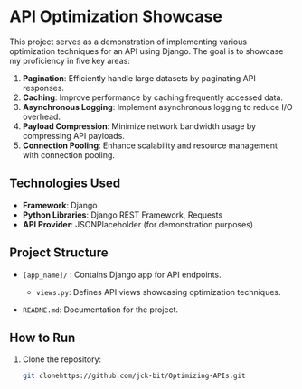 # API Optimization Showcase

This project serves as a demonstration of implementing various optimization techniques for an API using Django. The goal is to showcase my proficiency in five key areas:

1. **Pagination**: Efficiently handle large datasets by paginating API responses.
2. **Caching**: Improve performance by caching frequently accessed data.
3. **Asynchronous Logging**: Implement asynchronous logging to reduce I/O overhead.
4. **Payload Compression**: Minimize network bandwidth usage by compressing API payloads.
5. **Connection Pooling**: Enhance scalability and resource management with connection pooling.

## Technologies Used

- **Framework**: Django
- **Python Libraries**: Django REST Framework, Requests
- **API Provider**: JSONPlaceholder (for demonstration purposes)

## Project Structure

- `[app_name]/` : Contains Django app for API endpoints.
  - `views.py`: Defines API views showcasing optimization techniques.

- `README.md`: Documentation for the project.

## How to Run

1. Clone the repository:
   ```bash
   git clonehttps://github.com/jck-bit/Optimizing-APIs.git
